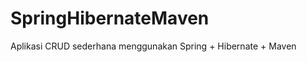 SpringHibernateMaven
====================

Aplikasi CRUD sederhana menggunakan Spring + Hibernate + Maven
